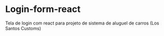 # Login-form-react
 Tela de login com react para projeto de sistema de aluguel de carros (Los Santos Customs)
